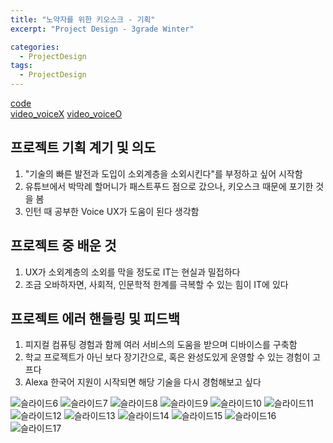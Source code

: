 ```yaml
---
title: "노약자를 위한 키오스크 - 기획"
excerpt: "Project Design - 3grade Winter"

categories:
  - ProjectDesign
tags:
  - ProjectDesign
---
```


[code](https://github.com/ahg223/VoiceKiosk)    
[video_voiceX](https://www.youtube.com/watch?v=aPoqsnse4nA&t=5s)   [video_voiceO](https://www.youtube.com/watch?v=KKF8_7Jx1TQ)  

## 프로젝트 기획 계기 및 의도  
1. "기술의 빠른 발전과 도입이 소외계층을 소외시킨다"를 부정하고 싶어 시작함  
2. 유튜브에서 박막례 할머니가 패스트푸드 점으로 갔으나, 키오스크 때문에 포기한 것을 봄  
3. 인턴 때 공부한 Voice UX가 도움이 된다 생각함    


## 프로젝트 중 배운 것  
1. UX가 소외계층의 소외를 막을 정도로 IT는 현실과 밀접하다  
2. 조금 오바하자면, 사회적, 인문학적 한계를 극복할 수 있는 힘이 IT에 있다  


## 프로젝트 에러 핸들링 및 피드백  
1. 피지컬 컴퓨팅 경험과 함께 여러 서비스의 도움을 받으며 디바이스를 구축함  
2. 학교 프로젝트가 아닌 보다 장기간으로, 혹은 완성도있게 운영할 수 있는 경험이 고프다  
3. Alexa 한국어 지원이 시작되면 해당 기술을 다시 경험해보고 싶다  


![슬라이드6](https://user-images.githubusercontent.com/34998051/68086184-51a2a180-fe8c-11e9-8667-dadde49fa5cc.jpeg)
![슬라이드7](https://user-images.githubusercontent.com/34998051/68086185-51a2a180-fe8c-11e9-8fcb-9e9823fe5437.jpeg)
![슬라이드8](https://user-images.githubusercontent.com/34998051/68086186-51a2a180-fe8c-11e9-96cb-01d2a6cc15b3.jpeg)
![슬라이드9](https://user-images.githubusercontent.com/34998051/68086187-523b3800-fe8c-11e9-9ec8-7bca99e2e6e4.jpeg)
![슬라이드10](https://user-images.githubusercontent.com/34998051/68086188-523b3800-fe8c-11e9-9f18-d6d7119447de.jpeg)
![슬라이드11](https://user-images.githubusercontent.com/34998051/68086189-523b3800-fe8c-11e9-8f74-f092245941cd.jpeg)
![슬라이드12](https://user-images.githubusercontent.com/34998051/68086190-523b3800-fe8c-11e9-8526-d9cdb8a73394.jpeg)
![슬라이드13](https://user-images.githubusercontent.com/34998051/68086191-52d3ce80-fe8c-11e9-81d3-70f889f5a606.jpeg)
![슬라이드14](https://user-images.githubusercontent.com/34998051/68086192-52d3ce80-fe8c-11e9-9287-f5814651b6ba.jpeg)
![슬라이드15](https://user-images.githubusercontent.com/34998051/68086193-52d3ce80-fe8c-11e9-9858-0b53caf286c2.jpeg)
![슬라이드16](https://user-images.githubusercontent.com/34998051/68086194-536c6500-fe8c-11e9-92b0-6db1a13e09e2.jpeg)
![슬라이드17](https://user-images.githubusercontent.com/34998051/68086195-536c6500-fe8c-11e9-9f5c-4f0f6c6b0acb.jpeg)

